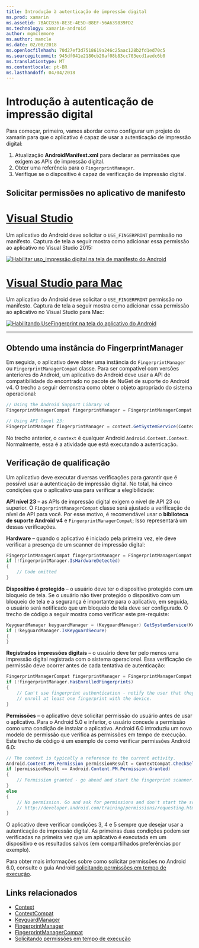 ```yaml
---
title: Introdução à autenticação de impressão digital
ms.prod: xamarin
ms.assetid: 7BACCB36-8E3E-4E5D-B8EF-56A639839FD2
ms.technology: xamarin-android
author: mgmclemore
ms.author: mamcle
ms.date: 02/08/2018
ms.openlocfilehash: 70d27ef3d7518619a246c25aac128b2fd1ed70c5
ms.sourcegitcommit: 945df041e2180cb20af08b83cc703ecd1aedc6b0
ms.translationtype: MT
ms.contentlocale: pt-BR
ms.lasthandoff: 04/04/2018
---
```

# <a name="getting-started-with-fingerprint-authentication"></a>Introdução à autenticação de impressão digital

Para começar, primeiro, vamos abordar como configurar um projeto do xamarin para que o aplicativo é capaz de usar a autenticação de impressão digital:

1. Atualização **AndroidManifest.xml** para declarar as permissões que exigem as APIs de impressão digital.
2. Obter uma referência para o `FingerprintManager`.
3. Verifique se o dispositivo é capaz de verificação de impressão digital.

## <a name="requesting-permissions-in-the-application-manifest"></a>Solicitar permissões no aplicativo de manifesto

# <a name="visual-studiotabvswin"></a>[Visual Studio](#tab/vswin)

Um aplicativo do Android deve solicitar o `USE_FINGERPRINT` permissão no manifesto. Captura de tela a seguir mostra como adicionar essa permissão ao aplicativo no Visual Studio 2015:

[![Habilitar uso\_impressão digital na tela de manifesto do Android](get-started-images/fingerprint-01-vs.png)](get-started-images/fingerprint-01-vs.png#lightbox) 

# <a name="visual-studio-for-mactabvsmac"></a>[Visual Studio para Mac](#tab/vsmac)

Um aplicativo do Android deve solicitar o `USE_FINGERPRINT` permissão no manifesto. Captura de tela a seguir mostra como adicionar essa permissão ao aplicativo no Visual Studio para Mac:

[![Habilitando UseFingerprint na tela do aplicativo do Android](get-started-images/fingerprint-01-xs.png)](get-started-images/fingerprint-01-xs.png#lightbox) 

-----

## <a name="getting-an-instance-of-the-fingerprintmanager"></a>Obtendo uma instância do FingerprintManager

Em seguida, o aplicativo deve obter uma instância do `FingerprintManager` ou `FingerprintManagerCompat` classe. Para ser compatível com versões anteriores do Android, um aplicativo do Android deve usar a API de compatibilidade do encontrado no pacote de NuGet de suporte do Android v4. O trecho a seguir demonstra como obter o objeto apropriado do sistema operacional: 

```csharp
// Using the Android Support Library v4
FingerprintManagerCompat fingerprintManager = FingerprintManagerCompat.From(context);

// Using API level 23:
FingerprintManager fingerprintManager = context.GetSystemService(Context.FingerprintService) as FingerprintManager;
```  

No trecho anterior, o `context` é qualquer Android `Android.Content.Context`. Normalmente, essa é a atividade que está executando a autenticação.

## <a name="checking-for-eligibility"></a>Verificação de qualificação

Um aplicativo deve executar diversas verificações para garantir que é possível usar a autenticação de impressão digital. No total, há cinco condições que o aplicativo usa para verificar a elegibilidade:  
 

**API nível 23** &ndash; as APIs de impressão digital exigem o nível de API 23 ou superior. O `FingerprintManagerCompat` classe será ajustado a verificação de nível de API para você. Por esse motivo, é recomendável usar o **biblioteca de suporte Android v4** e `FingerprintManagerCompat`; Isso representará um dessas verificações.

**Hardware** &ndash; quando o aplicativo é iniciado pela primeira vez, ele deve verificar a presença de um scanner de impressão digital:

```csharp
FingerprintManagerCompat fingerprintManager = FingerprintManagerCompat.From(context);
if (!fingerprintManager.IsHardwareDetected)
{
    // Code omitted
}
```
    
**Dispositivo é protegido** &ndash; o usuário deve ter o dispositivo protegido com um bloqueio de tela. Se o usuário não tiver protegido o dispositivo com um bloqueio de tela e a segurança é importante para o aplicativo, em seguida, o usuário será notificado que um bloqueio de tela deve ser configurado. O trecho de código a seguir mostra como verificar este pre-requiste:

```csharp
KeyguardManager keyguardManager = (KeyguardManager) GetSystemService(KeyguardService);
if (!keyguardManager.IsKeyguardSecure)
{
}
```

**Registrados impressões digitais** &ndash; o usuário deve ter pelo menos uma impressão digital registrada com o sistema operacional. Essa verificação de permissão deve ocorrer antes de cada tentativa de autenticação:

```csharp
FingerprintManagerCompat fingerprintManager = FingerprintManagerCompat.From(context);
if (!fingerprintManager.HasEnrolledFingerprints)
{
    // Can't use fingerprint authentication - notify the user that they need to
    // enroll at least one fingerprint with the device.
}
```

**Permissões** &ndash; o aplicativo deve solicitar permissão do usuário antes de usar o aplicativo. Para o Android 5.0 e inferior, o usuário concede a permissão como uma condição de instalar o aplicativo. Android 6.0 introduziu um novo modelo de permissão que verifica as permissões em tempo de execução. Este trecho de código é um exemplo de como verificar permissões Android 6.0:

```csharp
// The context is typically a reference to the current activity.
Android.Content.PM.Permission permissionResult = ContextCompat.CheckSelfPermission(context, Manifest.Permission.UseFingerprint);
if (permissionResult == Android.Content.PM.Permission.Granted)
{
    // Permission granted - go ahead and start the fingerprint scanner.
}
else
{
    // No permission. Go and ask for permissions and don't start the scanner. See
    // http://developer.android.com/training/permissions/requesting.html
}
```

O aplicativo deve verificar condições 3, 4 e 5 sempre que desejar usar a autenticação de impressão digital. As primeiras duas condições podem ser verificadas na primeira vez que um aplicativo é executada em um dispositivo e os resultados salvos (em compartilhados preferências por exemplo).

Para obter mais informações sobre como solicitar permissões no Android 6.0, consulte o guia Android [solicitando permissões em tempo de execução](http://developer.android.com/training/permissions/requesting.html).



## <a name="related-links"></a>Links relacionados

- [Context](https://developer.xamarin.com/api/type/Android.Content.Context/)
- [ContextCompat](https://developer.xamarin.com/api/type/Android.Support.V4.Content.ContextCompat/)
- [KeyguardManager](https://developer.xamarin.com/api/type/Android.App.KeyguardManager/)
- [FingerprintManager](http://developer.android.com/reference/android/hardware/fingerprint/FingerprintManager.html)
- [FingerprintManagerCompat](http://developer.android.com/reference/android/support/v4/hardware/fingerprint/FingerprintManagerCompat.html)
- [Solicitando permissões em tempo de execução](http://developer.android.com/training/permissions/requesting.html)
